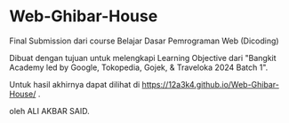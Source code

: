 # Web-Ghibar-House
Final Submission dari course Belajar Dasar Pemrograman Web (Dicoding)

Dibuat dengan tujuan untuk melengkapi Learning Objective dari "Bangkit Academy led by Google, Tokopedia, Gojek, & Traveloka 2024 Batch 1".

Untuk hasil akhirnya dapat dilihat di https://12a3k4.github.io/Web-Ghibar-House/ .

oleh ALI AKBAR SAID.

